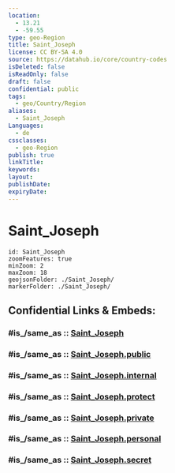 ```yaml
---
location:
  - 13.21
  - -59.55
type: geo-Region
title: Saint_Joseph
license: CC BY-SA 4.0
source: https://datahub.io/core/country-codes
isDeleted: false
isReadOnly: false
draft: false
confidential: public
tags:
  - geo/Country/Region
aliases:
  - Saint_Joseph
Languages:
  - de
cssclasses:
  - geo-Region
publish: true
linkTitle:
keywords:
layout:
publishDate:
expiryDate:
---
```


# Saint_Joseph

```leaflet
id: Saint_Joseph
zoomFeatures: true 
minZoom: 2 
maxZoom: 18
geojsonFolder: ./Saint_Joseph/
markerFolder: ./Saint_Joseph/
```


## Confidential Links & Embeds: 

### #is_/same_as :: [Saint_Joseph](/_Standards/Earth/Continent/America~Caribbean/Barbados/Provinces~Barbados/Saint_Joseph.md) 

### #is_/same_as :: [Saint_Joseph.public](/_public/Earth/Continent/America~Caribbean/Barbados/Provinces~Barbados/Saint_Joseph.public.md) 

### #is_/same_as :: [Saint_Joseph.internal](/_internal/Earth/Continent/America~Caribbean/Barbados/Provinces~Barbados/Saint_Joseph.internal.md) 

### #is_/same_as :: [Saint_Joseph.protect](/_protect/Earth/Continent/America~Caribbean/Barbados/Provinces~Barbados/Saint_Joseph.protect.md) 

### #is_/same_as :: [Saint_Joseph.private](/_private/Earth/Continent/America~Caribbean/Barbados/Provinces~Barbados/Saint_Joseph.private.md) 

### #is_/same_as :: [Saint_Joseph.personal](/_personal/Earth/Continent/America~Caribbean/Barbados/Provinces~Barbados/Saint_Joseph.personal.md) 

### #is_/same_as :: [Saint_Joseph.secret](/_secret/Earth/Continent/America~Caribbean/Barbados/Provinces~Barbados/Saint_Joseph.secret.md)

